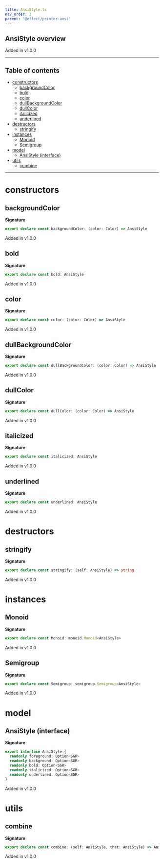 ```yaml
---
title: AnsiStyle.ts
nav_order: 3
parent: "@effect/printer-ansi"
---
```


## AnsiStyle overview

Added in v1.0.0

---

<h2 class="text-delta">Table of contents</h2>

- [constructors](#constructors)
  - [backgroundColor](#backgroundcolor)
  - [bold](#bold)
  - [color](#color)
  - [dullBackgroundColor](#dullbackgroundcolor)
  - [dullColor](#dullcolor)
  - [italicized](#italicized)
  - [underlined](#underlined)
- [destructors](#destructors)
  - [stringify](#stringify)
- [instances](#instances)
  - [Monoid](#monoid)
  - [Semigroup](#semigroup)
- [model](#model)
  - [AnsiStyle (interface)](#ansistyle-interface)
- [utils](#utils)
  - [combine](#combine)

---

# constructors

## backgroundColor

**Signature**

```ts
export declare const backgroundColor: (color: Color) => AnsiStyle
```

Added in v1.0.0

## bold

**Signature**

```ts
export declare const bold: AnsiStyle
```

Added in v1.0.0

## color

**Signature**

```ts
export declare const color: (color: Color) => AnsiStyle
```

Added in v1.0.0

## dullBackgroundColor

**Signature**

```ts
export declare const dullBackgroundColor: (color: Color) => AnsiStyle
```

Added in v1.0.0

## dullColor

**Signature**

```ts
export declare const dullColor: (color: Color) => AnsiStyle
```

Added in v1.0.0

## italicized

**Signature**

```ts
export declare const italicized: AnsiStyle
```

Added in v1.0.0

## underlined

**Signature**

```ts
export declare const underlined: AnsiStyle
```

Added in v1.0.0

# destructors

## stringify

**Signature**

```ts
export declare const stringify: (self: AnsiStyle) => string
```

Added in v1.0.0

# instances

## Monoid

**Signature**

```ts
export declare const Monoid: monoid.Monoid<AnsiStyle>
```

Added in v1.0.0

## Semigroup

**Signature**

```ts
export declare const Semigroup: semigroup.Semigroup<AnsiStyle>
```

Added in v1.0.0

# model

## AnsiStyle (interface)

**Signature**

```ts
export interface AnsiStyle {
  readonly foreground: Option<SGR>
  readonly background: Option<SGR>
  readonly bold: Option<SGR>
  readonly italicized: Option<SGR>
  readonly underlined: Option<SGR>
}
```

Added in v1.0.0

# utils

## combine

**Signature**

```ts
export declare const combine: (self: AnsiStyle, that: AnsiStyle) => AnsiStyle
```

Added in v1.0.0
